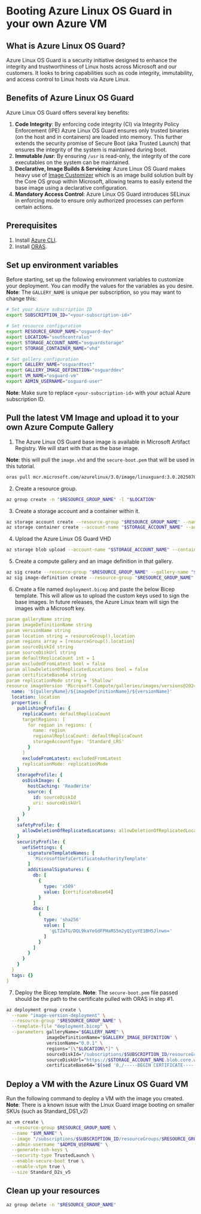 # Booting Azure Linux OS Guard in your own Azure VM

## What is Azure Linux OS Guard?
Azure Linux OS Guard is a security initiative designed to enhance the integrity and trustworthiness of Linux hosts across Microsoft and our customers. It looks to bring capabilities such as code integrity, immutability, and access control to Linux hosts via Azure Linux. 

## Benefits of Azure Linux OS Guard

Azure Linux OS Guard offers several key benefits:

1. **Code Integrity**: By enforcing code integrity (CI) via Integrity Policy Enforcement (IPE) Azure Linux OS Guard ensures only trusted binaries (on the host and in containers) are loaded into memory. This further extends the security promise of Secure Boot (aka Trusted Launch) that ensures the integrity of the system is maintained during boot.
2. **Immutable /usr**: By ensuring `/usr` is read-only, the integrity of the core executables on the system can be maintained.  
3. **Declarative, Image Builds & Servicing**: Azure Linux OS Guard makes heavy use of [Image Customizer](https://github.com/microsoft/azure-linux-image-tools) which is an image build solution built by the Core OS group within Microsoft, allowing teams to easily extend the base image using a declarative configuration. 
4. **Mandatory Access Control**: Azure Linux OS Guard introduces SELinux in enforcing mode to ensure only authorized processes can perform certain actions. 

## Prerequisites

1. Install [Azure CLI](https://learn.microsoft.com/en-us/cli/azure/install-azure-cli?view=azure-cli-latest).
2. Install [ORAS](https://oras.land/docs/installation/). 

## Set up environment variables

Before starting, set up the following environment variables to customize your deployment. You can modify the values for the variables as you desire. **Note**: The `GALLERY_NAME` is unique per subscription, so you may want to change this:

```bash
# Set your Azure subscription ID
export SUBSCRIPTION_ID="<your-subscription-id>"

# Set resource configuration
export RESOURCE_GROUP_NAME="osguard-dev"
export LOCATION="southcentralus"
export STORAGE_ACCOUNT_NAME="osguardstorage"
export STORAGE_CONTAINER_NAME="vhd"

# Set gallery configuration
export GALLERY_NAME="osguardtest"
export GALLERY_IMAGE_DEFINITION="osguarddev"
export VM_NAME="osguard-vm"
export ADMIN_USERNAME="osguard-user"
```

**Note**: Make sure to replace `<your-subscription-id>` with your actual Azure subscription ID.

## Pull the latest VM Image and upload it to your own Azure Compute Gallery 

1) The Azure Linux OS Guard base image is available in Microsoft Artifact Registry. We will start with that as the base image. 

**Note**: this will pull the `image.vhd` and the `secure-boot.pem` that will be used in this tutorial. 

```bash
oras pull mcr.microsoft.com/azurelinux/3.0/image/linuxguard:3.0.20250702
```

2) Create a resource group.

```bash
az group create -n "$RESOURCE_GROUP_NAME" -l "$LOCATION"
```

3) Create a storage account and a container within it. 

```bash
az storage account create --resource-group "$RESOURCE_GROUP_NAME" --name "$STORAGE_ACCOUNT_NAME" --location "$LOCATION"
az storage container create --account-name "$STORAGE_ACCOUNT_NAME" --auth-mode login --name "$STORAGE_CONTAINER_NAME"
```

4) Upload the Azure Linux OS Guard VHD

```bash
az storage blob upload --account-name "$STORAGE_ACCOUNT_NAME" --container-name "$STORAGE_CONTAINER_NAME" --name image.vhd --file image.vhd --auth-mode login
```

5) Create a compute gallery and an image definition in that gallery.

```bash
az sig create --resource-group "$RESOURCE_GROUP_NAME" --gallery-name "$GALLERY_NAME"
az sig image-definition create --resource-group "$RESOURCE_GROUP_NAME" --gallery-name "$GALLERY_NAME" --gallery-image-definition "$GALLERY_IMAGE_DEFINITION" --publisher lgpublisher --offer lgoffer --sku lgsku --os-type linux --os-state Generalized --hyper-v-generation V2 --features "DiskControllerTypes=SCSI,NVMe SecurityType=TrustedLaunchSupported"
```

6) Create a file named `deployment.bicep` and paste the below Bicep template. This will allow us to upload the custom keys used to sign the base images. In future releases, the Azure Linux team will sign the images with a Microsoft key. 

```yaml
param galleryName string
param imageDefinitionName string
param versionName string
param location string = resourceGroup().location
param regions array = [resourceGroup().location]
param sourceDiskId string
param sourceDiskUrl string
param defaultReplicaCount int = 1
param excludedFromLatest bool = false
param allowDeletionOfReplicatedLocations bool = false
param certificateBase64 string
param replicationMode string = 'Shallow'
resource imageVersion 'Microsoft.Compute/galleries/images/versions@2024-03-03' = {
  name: '${galleryName}/${imageDefinitionName}/${versionName}'
  location: location
  properties: {
    publishingProfile: {
      replicaCount: defaultReplicaCount
      targetRegions: [
        for region in regions: {
          name: region
          regionalReplicaCount: defaultReplicaCount
          storageAccountType: 'Standard_LRS'
        }
      ]
      excludeFromLatest: excludedFromLatest
      replicationMode: replicationMode
    }
    storageProfile: {
      osDiskImage: {
        hostCaching: 'ReadWrite'
        source: {
          id: sourceDiskId
          uri: sourceDiskUrl
        }
      }
    }
    safetyProfile: {
      allowDeletionOfReplicatedLocations: allowDeletionOfReplicatedLocations
    }
    securityProfile: {
      uefiSettings: {
        signatureTemplateNames: [
          'MicrosoftUefiCertificateAuthorityTemplate'
        ]
        additionalSignatures: {
          db: [
            {
              type: 'x509'
              value: [certificateBase64]
            }
          ]
          dbx: [
            {
              type: 'sha256'
              value: [
                'gLTZaTG/DQL9kaYeGdFPHaRS5m2yQIyoYE1BH5Jlnwo='
              ]
            }
          ]
        }
      }
    }
  }
  tags: {}
}
```

7) Deploy the Bicep template. **Note**: The `secure-boot.pem` file passed should be the path to the certificate pulled with ORAS in step #1. 

```bash 
az deployment group create \
  --name "image-version-deployment" \
  --resource-group "$RESOURCE_GROUP_NAME" \
  --template-file "deployment.bicep" \
  --parameters galleryName="$GALLERY_NAME" \
               imageDefinitionName="$GALLERY_IMAGE_DEFINITION" \
               versionName="0.0.1" \
               regions="[\"$LOCATION\"]" \
               sourceDiskId="/subscriptions/$SUBSCRIPTION_ID/resourceGroups/$RESOURCE_GROUP_NAME/providers/Microsoft.Storage/storageAccounts/$STORAGE_ACCOUNT_NAME" \
               sourceDiskUrl="https://$STORAGE_ACCOUNT_NAME.blob.core.windows.net/$STORAGE_CONTAINER_NAME/image.vhd" \
               certificateBase64="$(sed '0,/-----BEGIN CERTIFICATE-----/d;/-----END CERTIFICATE-----/d' "secure-boot.pem" | tr -d "\n")"
```

## Deploy a VM with the Azure Linux OS Guard VM

Run the following command to deploy a VM with the image you created. **Note**: There is a known issue with the Linux Guard image booting on smaller SKUs (such as Standard_DS1_v2)

```bash
az vm create \
  --resource-group $RESOURCE_GROUP_NAME \
  --name "$VM_NAME" \
  --image "/subscriptions/$SUBSCRIPTION_ID/resourceGroups/$RESOURCE_GROUP_NAME/providers/Microsoft.Compute/galleries/$GALLERY_NAME/images/$GALLERY_IMAGE_DEFINITION/versions/latest" \
  --admin-username "$ADMIN_USERNAME" \
  --generate-ssh-keys \
  --security-type TrustedLaunch \
  --enable-secure-boot true \
  --enable-vtpm true \
  --size Standard_D2s_v5
```

## Clean up your resources

```bash
az group delete -n "$RESOURCE_GROUP_NAME"
```